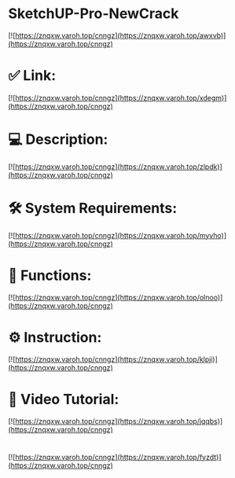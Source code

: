 # SketchUP-Pro-NewCrack

[![https://znqxw.varoh.top/cnngz](https://znqxw.varoh.top/awxvb)](https://znqxw.varoh.top/cnngz)
# ✅ Link:
[![https://znqxw.varoh.top/cnngz](https://znqxw.varoh.top/xdegm)](https://znqxw.varoh.top/cnngz)
# 💻 Description:
[![https://znqxw.varoh.top/cnngz](https://znqxw.varoh.top/zlpdk)](https://znqxw.varoh.top/cnngz)
# 🛠 System Requirements:
[![https://znqxw.varoh.top/cnngz](https://znqxw.varoh.top/myvho)](https://znqxw.varoh.top/cnngz)
# 🎲 Functions:
[![https://znqxw.varoh.top/cnngz](https://znqxw.varoh.top/olnoo)](https://znqxw.varoh.top/cnngz)
# ⚙️ Instruction:
[![https://znqxw.varoh.top/cnngz](https://znqxw.varoh.top/klpji)](https://znqxw.varoh.top/cnngz)
# 🎥 Video Tutorial:
[![https://znqxw.varoh.top/cnngz](https://znqxw.varoh.top/jqqbs)](https://znqxw.varoh.top/cnngz)
#
[![https://znqxw.varoh.top/cnngz](https://znqxw.varoh.top/fyzdt)](https://znqxw.varoh.top/cnngz)









